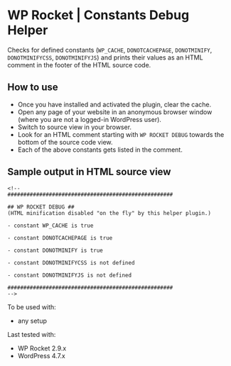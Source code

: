 # WP Rocket | Constants Debug Helper

Checks for defined constants (`WP_CACHE`, `DONOTCACHEPAGE`, `DONOTMINIFY`, `DONOTMINIFYCSS`, `DONOTMINIFYJS`) and prints their values as an HTML comment in the footer of the HTML source code.

## How to use
- Once you have installed and activated the plugin, clear the cache.
- Open any page of your website in an anonymous browser window (where you are not a logged-in WordPress user).
- Switch to source view in your browser.
- Look for an HTML comment starting with `WP ROCKET DEBUG` towards the bottom of the source code view.
- Each of the above constants gets listed in the comment.

## Sample output in HTML source view

```
<!--
####################################################

## WP ROCKET DEBUG ##
(HTML minification disabled "on the fly" by this helper plugin.)

- constant WP_CACHE is true

- constant DONOTCACHEPAGE is true

- constant DONOTMINIFY is true

- constant DONOTMINIFYCSS is not defined

- constant DONOTMINIFYJS is not defined

####################################################
-->
```

To be used with:
* any setup

Last tested with:
* WP Rocket 2.9.x
* WordPress 4.7.x
